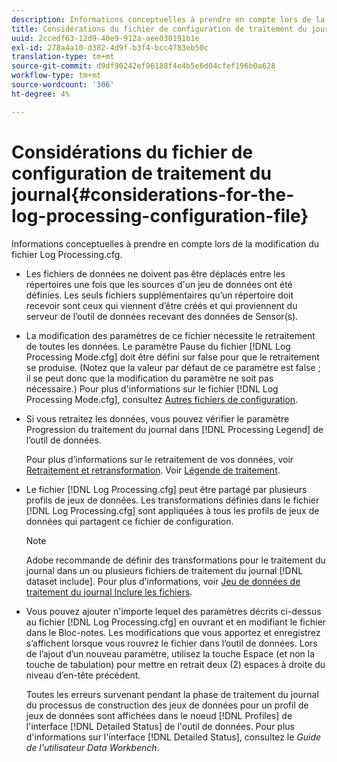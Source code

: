```yaml
---
description: Informations conceptuelles à prendre en compte lors de la modification du fichier Log Processing.cfg.
title: Considérations du fichier de configuration de traitement du journal
uuid: 2ccedf63-12d9-40e9-912a-aee030191b1e
exl-id: 278a4a10-d382-4d9f-b3f4-bcc4783eb50c
translation-type: tm+mt
source-git-commit: d9df90242ef96188f4e4b5e6d04cfef196b0a628
workflow-type: tm+mt
source-wordcount: '306'
ht-degree: 4%

---
```


# Considérations du fichier de configuration de traitement du journal{#considerations-for-the-log-processing-configuration-file}

Informations conceptuelles à prendre en compte lors de la modification du fichier Log Processing.cfg.

* Les fichiers de données ne doivent pas être déplacés entre les répertoires une fois que les sources d&#39;un jeu de données ont été définies. Les seuls fichiers supplémentaires qu’un répertoire doit recevoir sont ceux qui viennent d’être créés et qui proviennent du serveur de l’outil de données recevant des données de Sensor(s).
* La modification des paramètres de ce fichier nécessite le retraitement de toutes les données. Le paramètre Pause du fichier [!DNL Log Processing Mode.cfg] doit être défini sur false pour que le retraitement se produise. (Notez que la valeur par défaut de ce paramètre est false ; il se peut donc que la modification du paramètre ne soit pas nécessaire.) Pour plus d&#39;informations sur le fichier [!DNL Log Processing Mode.cfg], consultez [Autres fichiers de configuration](../../../home/c-dataset-const-proc/c-add-config-files/c-add-config-files.md#concept-1afef4f88f1e467ab4326875fd1d3004).

* Si vous retraitez les données, vous pouvez vérifier le paramètre Progression du traitement du journal dans [!DNL Processing Legend] de l’outil de données.

   Pour plus d’informations sur le retraitement de vos données, voir [Retraitement et retransformation](../../../home/c-dataset-const-proc/c-reproc-retrans/c-unst-reproc-retrans.md). Voir [Légende de traitement](../../../home/c-get-started/c-admin-intrf/c-pro-lgd.md#concept-233e27c9c84c426f8c178a27cc7ff828).

* Le fichier [!DNL Log Processing.cfg] peut être partagé par plusieurs profils de jeux de données. Les transformations définies dans le fichier [!DNL Log Processing.cfg] sont appliquées à tous les profils de jeux de données qui partagent ce fichier de configuration.

   >[!NOTE]
   >
   >Adobe recommande de définir des transformations pour le traitement du journal dans un ou plusieurs fichiers de traitement du journal [!DNL dataset include]. Pour plus d’informations, voir [Jeu de données de traitement du journal Inclure les fichiers](../../../home/c-dataset-const-proc/c-dataset-inc-files/c-types-dataset-inc-files/c-log-proc-dataset-inc-files/c-log-proc-dataset-inc-files.md#concept-999475a22519432e98844622ca95b6ab).

* Vous pouvez ajouter n&#39;importe lequel des paramètres décrits ci-dessus au fichier [!DNL Log Processing.cfg] en ouvrant et en modifiant le fichier dans le Bloc-notes. Les modifications que vous apportez et enregistrez s’affichent lorsque vous rouvrez le fichier dans l’outil de données. Lors de l’ajout d’un nouveau paramètre, utilisez la touche Espace (et non la touche de tabulation) pour mettre en retrait deux (2) espaces à droite du niveau d’en-tête précédent.

   Toutes les erreurs survenant pendant la phase de traitement du journal du processus de construction des jeux de données pour un profil de jeux de données sont affichées dans le noeud [!DNL Profiles] de l&#39;interface [!DNL Detailed Status] de l&#39;outil de données. Pour plus d&#39;informations sur l&#39;interface [!DNL Detailed Status], consultez le *Guide de l&#39;utilisateur Data Workbench*.
